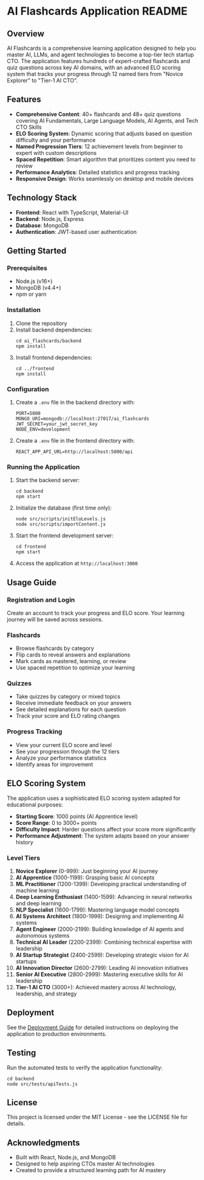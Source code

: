 # AI Flashcards Application README

## Overview

AI Flashcards is a comprehensive learning application designed to help you master AI, LLMs, and agent technologies to become a top-tier tech startup CTO. The application features hundreds of expert-crafted flashcards and quiz questions across key AI domains, with an advanced ELO scoring system that tracks your progress through 12 named tiers from "Novice Explorer" to "Tier-1 AI CTO".

## Features

- **Comprehensive Content**: 40+ flashcards and 48+ quiz questions covering AI Fundamentals, Large Language Models, AI Agents, and Tech CTO Skills
- **ELO Scoring System**: Dynamic scoring that adjusts based on question difficulty and your performance
- **Named Progression Tiers**: 12 achievement levels from beginner to expert with custom descriptions
- **Spaced Repetition**: Smart algorithm that prioritizes content you need to review
- **Performance Analytics**: Detailed statistics and progress tracking
- **Responsive Design**: Works seamlessly on desktop and mobile devices

## Technology Stack

- **Frontend**: React with TypeScript, Material-UI
- **Backend**: Node.js, Express
- **Database**: MongoDB
- **Authentication**: JWT-based user authentication

## Getting Started

### Prerequisites

- Node.js (v16+)
- MongoDB (v4.4+)
- npm or yarn

### Installation

1. Clone the repository
2. Install backend dependencies:
   ```
   cd ai_flashcards/backend
   npm install
   ```
3. Install frontend dependencies:
   ```
   cd ../frontend
   npm install
   ```

### Configuration

1. Create a `.env` file in the backend directory with:
   ```
   PORT=5000
   MONGO_URI=mongodb://localhost:27017/ai_flashcards
   JWT_SECRET=your_jwt_secret_key
   NODE_ENV=development
   ```

2. Create a `.env` file in the frontend directory with:
   ```
   REACT_APP_API_URL=http://localhost:5000/api
   ```

### Running the Application

1. Start the backend server:
   ```
   cd backend
   npm start
   ```

2. Initialize the database (first time only):
   ```
   node src/scripts/initEloLevels.js
   node src/scripts/importContent.js
   ```

3. Start the frontend development server:
   ```
   cd frontend
   npm start
   ```

4. Access the application at `http://localhost:3000`

## Usage Guide

### Registration and Login

Create an account to track your progress and ELO score. Your learning journey will be saved across sessions.

### Flashcards

- Browse flashcards by category
- Flip cards to reveal answers and explanations
- Mark cards as mastered, learning, or review
- Use spaced repetition to optimize your learning

### Quizzes

- Take quizzes by category or mixed topics
- Receive immediate feedback on your answers
- See detailed explanations for each question
- Track your score and ELO rating changes

### Progress Tracking

- View your current ELO score and level
- See your progression through the 12 tiers
- Analyze your performance statistics
- Identify areas for improvement

## ELO Scoring System

The application uses a sophisticated ELO scoring system adapted for educational purposes:

- **Starting Score**: 1000 points (AI Apprentice level)
- **Score Range**: 0 to 3000+ points
- **Difficulty Impact**: Harder questions affect your score more significantly
- **Performance Adjustment**: The system adapts based on your answer history

### Level Tiers

1. **Novice Explorer** (0-999): Just beginning your AI journey
2. **AI Apprentice** (1000-1199): Grasping basic AI concepts
3. **ML Practitioner** (1200-1399): Developing practical understanding of machine learning
4. **Deep Learning Enthusiast** (1400-1599): Advancing in neural networks and deep learning
5. **NLP Specialist** (1600-1799): Mastering language model concepts
6. **AI Systems Architect** (1800-1999): Designing and implementing AI systems
7. **Agent Engineer** (2000-2199): Building knowledge of AI agents and autonomous systems
8. **Technical AI Leader** (2200-2399): Combining technical expertise with leadership
9. **AI Startup Strategist** (2400-2599): Developing strategic vision for AI startups
10. **AI Innovation Director** (2600-2799): Leading AI innovation initiatives
11. **Senior AI Executive** (2800-2999): Mastering executive skills for AI leadership
12. **Tier-1 AI CTO** (3000+): Achieved mastery across AI technology, leadership, and strategy

## Deployment

See the [Deployment Guide](deployment_guide.md) for detailed instructions on deploying the application to production environments.

## Testing

Run the automated tests to verify the application functionality:

```
cd backend
node src/tests/apiTests.js
```

## License

This project is licensed under the MIT License - see the LICENSE file for details.

## Acknowledgments

- Built with React, Node.js, and MongoDB
- Designed to help aspiring CTOs master AI technologies
- Created to provide a structured learning path for AI mastery

